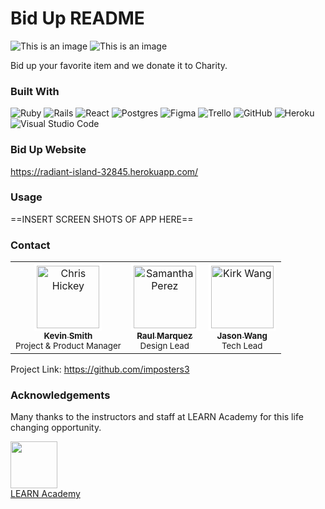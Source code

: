 # Bid Up README
![This is an image](https://images.ctfassets.net/rsv5jnhanwkh/GFCtn6RZf8HlaEBhxyQgW/172bc2a400fded11c58168b796e33e48/bidding.gif)
![This is an image](https://apkmody.io/wp-content/uploads/2021/08/Imposter-Smashers-MOD-APK-cover.jpg)

Bid up your favorite item and we donate it to Charity.

### Built With

![Ruby](https://img.shields.io/badge/ruby-%23CC342D.svg?style=for-the-badge&logo=ruby&logoColor=white) ![Rails](https://img.shields.io/badge/rails-%23CC0000.svg?style=for-the-badge&logo=ruby-on-rails&logoColor=white) ![React](https://img.shields.io/badge/react-%2320232a.svg?style=for-the-badge&logo=react&logoColor=%2361DAFB) ![Postgres](https://img.shields.io/badge/postgres-%23316192.svg?style=for-the-badge&logo=postgresql&logoColor=white)
![Figma](https://img.shields.io/badge/figma-%23F24E1E.svg?style=for-the-badge&logo=figma&logoColor=white) ![Trello](https://img.shields.io/badge/Trello-%23026AA7.svg?style=for-the-badge&logo=Trello&logoColor=white) ![GitHub](https://img.shields.io/badge/github-%23121011.svg?style=for-the-badge&logo=github&logoColor=white) ![Heroku](https://img.shields.io/badge/heroku-%23430098.svg?style=for-the-badge&logo=heroku&logoColor=white)
![Visual Studio Code](https://img.shields.io/badge/Visual%20Studio%20Code-0078d7.svg?style=for-the-badge&logo=visual-studio-code&logoColor=white)

### Bid Up Website

https://radiant-island-32845.herokuapp.com/

### Usage

==INSERT SCREEN SHOTS OF APP HERE==


### Contact

<table>
  <tr>
    <td align="center"><a href="https://www.linkedin.com/in/kevin-michael-smith-83157b182/" target="_blank"><img src="https://media-exp1.licdn.com/dms/image/C5603AQFD2nres-HJSg/profile-displayphoto-shrink_800_800/0/1552492190046?e=1651708800&v=beta&t=MTU0oyUAQU9UEunqHm7j2oBF3Gzx8ttiOEA5eZ1ITnk" width="100px;" alt="Chris Hickey" style="border: solid white 4px" /><br /><b><sub>Kevin Smith</sub></b></a><br /><sub>Project & Product Manager</sub>
    <td align="center"><a href="https://www.linkedin.com/in/raul-marquez-veteran/" target="_blank"><img src="https://media-exp1.licdn.com/dms/image/D5635AQEu1fxtB_unbQ/profile-framedphoto-shrink_800_800/0/1645638244015?e=1646272800&v=beta&t=eFreDJkKXUrr0AiRqlMMX0X2RjcbS88Zl1cFDJxZXOo" width="100px;" alt="Samantha Perez" style="border: solid white 4px"/><br /><b><sub>Raul Marquez</sub></b></a><br /><sub>Design Lead</sub>
    <td align="center"><a href="https://www.linkedin.com/in/jason-wang-b207a862/" target="_blank"><img src="https://media.licdn.com/media/AAYQAQSOAAgAAQAAAAAAAB-zrMZEDXI2T62PSuT6kpB6qg.png" width="100px;" alt="Kirk Wang" style="border: solid white 4px"/><br /><b><sub>Jason Wang</sub></b></a><br /><sub>Tech Lead</sub>
</table>

Project Link: https://github.com/imposters3

### Acknowledgements

Many thanks to the instructors and staff at LEARN Academy for this life changing opportunity.

<a href="https://www.learnacademy.org/"><img src="https://avatars.githubusercontent.com/u/95195643?s=200&v=4" width="75"><br>LEARN Academy</a>